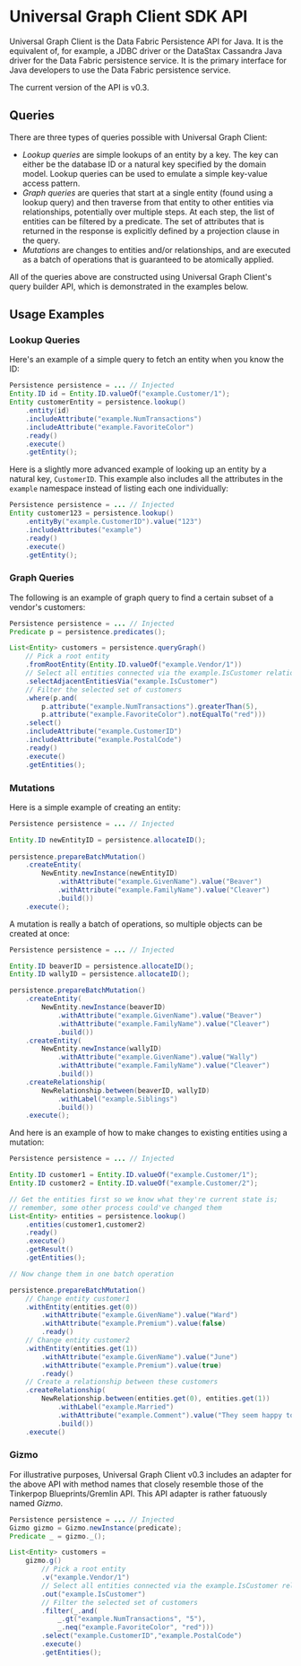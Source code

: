 # Universal Graph Client SDK API

Universal Graph Client is the Data Fabric Persistence API for Java. It is the equivalent of, for example, a JDBC driver or the DataStax Cassandra Java driver for the Data Fabric persistence service. It is the primary interface for Java developers to use the Data Fabric persistence service.

The current version of the API is v0.3.

## Queries

There are three types of queries possible with Universal Graph Client:

* _Lookup queries_ are simple lookups of an entity by a key. The key can either be the database ID or a natural key specified by the domain model. Lookup queries can be used to emulate a simple key-value access pattern.
* _Graph queries_ are queries that start at a single entity (found using a lookup query) and then traverse from that entity to other entities via relationships, potentially over multiple steps. At each step, the list of entities can be filtered by a predicate. The set of attributes that is returned in the response is explicitly defined by a projection clause in the query.
* _Mutations_ are changes to entities and/or relationships, and are executed as a batch of operations that is guaranteed to be atomically applied.

All of the queries above are constructed using Universal Graph Client's query builder API, which is demonstrated in the examples below.

## Usage Examples

### Lookup Queries

Here's an example of a simple query to fetch an entity when you know the ID:

````java
Persistence persistence = ... // Injected
Entity.ID id = Entity.ID.valueOf("example.Customer/1");
Entity customerEntity = persistence.lookup()
    .entity(id)
    .includeAttribute("example.NumTransactions")
    .includeAttribute("example.FavoriteColor")
    .ready()
    .execute()
    .getEntity();
````

Here is a slightly more advanced example of looking up an entity by a natural key, `CustomerID`. This example also includes all the attributes in the `example` namespace instead of listing each one individually:

````java
Persistence persistence = ... // Injected
Entity customer123 = persistence.lookup()
    .entityBy("example.CustomerID").value("123")
    .includeAttributes("example")
    .ready()
    .execute()
    .getEntity();
````

### Graph Queries

The following is an example of graph query to find a certain subset of a vendor's customers:

````java
Persistence persistence = ... // Injected
Predicate p = persistence.predicates();

List<Entity> customers = persistence.queryGraph()
    // Pick a root entity
    .fromRootEntity(Entity.ID.valueOf("example.Vendor/1"))
    // Select all entities connected via the example.IsCustomer relationship
    .selectAdjacentEntitiesVia("example.IsCustomer")
    // Filter the selected set of customers
    .where(p.and(
        p.attribute("example.NumTransactions").greaterThan(5),
        p.attribute("example.FavoriteColor").notEqualTo("red")))
    .select()
    .includeAttribute("example.CustomerID")
    .includeAttribute("example.PostalCode")
    .ready()
    .execute()
    .getEntities();
````

### Mutations

Here is a simple example of creating an entity:


````java
Persistence persistence = ... // Injected

Entity.ID newEntityID = persistence.allocateID();
    
persistence.prepareBatchMutation()
    .createEntity(
        NewEntity.newInstance(newEntityID)
            .withAttribute("example.GivenName").value("Beaver")
            .withAttribute("example.FamilyName").value("Cleaver")
            .build())
    .execute();
````

A mutation is really a batch of operations, so multiple objects can be created at once:


````java
Persistence persistence = ... // Injected

Entity.ID beaverID = persistence.allocateID();
Entity.ID wallyID = persistence.allocateID();

persistence.prepareBatchMutation()
    .createEntity(
        NewEntity.newInstance(beaverID)
            .withAttribute("example.GivenName").value("Beaver")
            .withAttribute("example.FamilyName").value("Cleaver")
            .build())
    .createEntity(
        NewEntity.newInstance(wallyID)
            .withAttribute("example.GivenName").value("Wally")
            .withAttribute("example.FamilyName").value("Cleaver")
            .build())
    .createRelationship(
        NewRelationship.between(beaverID, wallyID)
            .withLabel("example.Siblings")
            .build())
    .execute();
````

And here is an example of how to make changes to existing entities using a mutation:

````java
Persistence persistence = ... // Injected

Entity.ID customer1 = Entity.ID.valueOf("example.Customer/1");
Entity.ID customer2 = Entity.ID.valueOf("example.Customer/2");

// Get the entities first so we know what they're current state is; 
// remember, some other process could've changed them
List<Entity> entities = persistence.lookup()
    .entities(customer1,customer2)
    .ready()
    .execute()
    .getResult()
    .getEntities();

// Now change them in one batch operation

persistence.prepareBatchMutation()
    // Change entity customer1
    .withEntity(entities.get(0))
        .withAttribute("example.GivenName").value("Ward")
        .withAttribute("example.Premium").value(false)
        .ready()
    // Change entity customer2
    .withEntity(entities.get(1))
        .withAttribute("example.GivenName").value("June")
        .withAttribute("example.Premium").value(true)
        .ready()
    // Create a relationship between these customers
    .createRelationship(
        NewRelationship.between(entities.get(0), entities.get(1))
            .withLabel("example.Married")
            .withAttribute("example.Comment").value("They seem happy together")
            .build())
    .execute()
````

### Gizmo

For illustrative purposes, Universal Graph Client v0.3 includes an adapter for the above API with method names that closely resemble those of the Tinkerpop Blueprints/Gremlin API. This API adapter is rather fatuously named _Gizmo_.

````java
Persistence persistence = ... // Injected
Gizmo gizmo = Gizmo.newInstance(predicate);
Predicate _ = gizmo._();

List<Entity> customers = 
	gizmo.g()
	    // Pick a root entity
   	    .v("example.Vendor/1")
        // Select all entities connected via the example.IsCustomer relationship
        .out("example.IsCustomer")
        // Filter the selected set of customers
        .filter(_.and(
            _.gt("example.NumTransactions", "5"),
            _.neq("example.FavoriteColor", "red")))
        .select("example.CustomerID","example.PostalCode")
        .execute()
        .getEntities();
````

